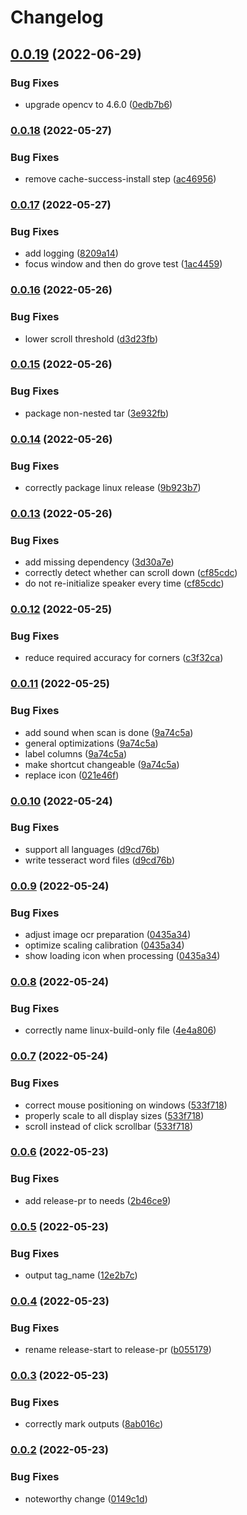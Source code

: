 # Changelog

## [0.0.19](https://github.com/Vilsol/oshabi/compare/v0.0.18...v0.0.19) (2022-06-29)


### Bug Fixes

* upgrade opencv to 4.6.0 ([0edb7b6](https://github.com/Vilsol/oshabi/commit/0edb7b61b1004a97e296b200e62cc3647961db06))

### [0.0.18](https://github.com/Vilsol/oshabi/compare/v0.0.17...v0.0.18) (2022-05-27)


### Bug Fixes

* remove cache-success-install step ([ac46956](https://github.com/Vilsol/oshabi/commit/ac469564b787031a9c2992f882fbd79d49f0d61d))

### [0.0.17](https://github.com/Vilsol/oshabi/compare/v0.0.16...v0.0.17) (2022-05-27)


### Bug Fixes

* add logging ([8209a14](https://github.com/Vilsol/oshabi/commit/8209a14adb152e44f1dcd99c88b25c7b66a56ffb))
* focus window and then do grove test ([1ac4459](https://github.com/Vilsol/oshabi/commit/1ac4459aa86c283ed6b26b32ad96364931ec5419))

### [0.0.16](https://github.com/Vilsol/oshabi/compare/v0.0.15...v0.0.16) (2022-05-26)


### Bug Fixes

* lower scroll threshold ([d3d23fb](https://github.com/Vilsol/oshabi/commit/d3d23fbdb9d7fb352db4a7570090554faf9278e3))

### [0.0.15](https://github.com/Vilsol/oshabi/compare/v0.0.14...v0.0.15) (2022-05-26)


### Bug Fixes

* package non-nested tar ([3e932fb](https://github.com/Vilsol/oshabi/commit/3e932fb36b28c2b18f8d69cc26a4217610b25bcd))

### [0.0.14](https://github.com/Vilsol/oshabi/compare/v0.0.13...v0.0.14) (2022-05-26)


### Bug Fixes

* correctly package linux release ([9b923b7](https://github.com/Vilsol/oshabi/commit/9b923b76d624d41f05880ae1bc7ed861e0730265))

### [0.0.13](https://github.com/Vilsol/oshabi/compare/v0.0.12...v0.0.13) (2022-05-26)


### Bug Fixes

* add missing dependency ([3d30a7e](https://github.com/Vilsol/oshabi/commit/3d30a7e66cafc81a629c76a6c6af36f016521d2b))
* correctly detect whether can scroll down ([cf85cdc](https://github.com/Vilsol/oshabi/commit/cf85cdc0701f1bd7f80e1f5c0eefa70adb2fbb60))
* do not re-initialize speaker every time ([cf85cdc](https://github.com/Vilsol/oshabi/commit/cf85cdc0701f1bd7f80e1f5c0eefa70adb2fbb60))

### [0.0.12](https://github.com/Vilsol/oshabi/compare/v0.0.11...v0.0.12) (2022-05-25)


### Bug Fixes

* reduce required accuracy for corners ([c3f32ca](https://github.com/Vilsol/oshabi/commit/c3f32cab742663cf997758623ab25c6c04970c34))

### [0.0.11](https://github.com/Vilsol/oshabi/compare/v0.0.10...v0.0.11) (2022-05-25)


### Bug Fixes

* add sound when scan is done ([9a74c5a](https://github.com/Vilsol/oshabi/commit/9a74c5a4f62cbf04450bfcafee88791df9d56b15))
* general optimizations ([9a74c5a](https://github.com/Vilsol/oshabi/commit/9a74c5a4f62cbf04450bfcafee88791df9d56b15))
* label columns ([9a74c5a](https://github.com/Vilsol/oshabi/commit/9a74c5a4f62cbf04450bfcafee88791df9d56b15))
* make shortcut changeable ([9a74c5a](https://github.com/Vilsol/oshabi/commit/9a74c5a4f62cbf04450bfcafee88791df9d56b15))
* replace icon ([021e46f](https://github.com/Vilsol/oshabi/commit/021e46fe577575e99a662bc0f91ce969464c7904))

### [0.0.10](https://github.com/Vilsol/oshabi/compare/v0.0.9...v0.0.10) (2022-05-24)


### Bug Fixes

* support all languages ([d9cd76b](https://github.com/Vilsol/oshabi/commit/d9cd76b5179b641139aeb4f8d1aac29d2b2fa8e5))
* write tesseract word files ([d9cd76b](https://github.com/Vilsol/oshabi/commit/d9cd76b5179b641139aeb4f8d1aac29d2b2fa8e5))

### [0.0.9](https://github.com/Vilsol/oshabi/compare/v0.0.8...v0.0.9) (2022-05-24)


### Bug Fixes

* adjust image ocr preparation ([0435a34](https://github.com/Vilsol/oshabi/commit/0435a3424b8f77e1dde529e9f7961615a6b5ae11))
* optimize scaling calibration ([0435a34](https://github.com/Vilsol/oshabi/commit/0435a3424b8f77e1dde529e9f7961615a6b5ae11))
* show loading icon when processing ([0435a34](https://github.com/Vilsol/oshabi/commit/0435a3424b8f77e1dde529e9f7961615a6b5ae11))

### [0.0.8](https://github.com/Vilsol/oshabi/compare/v0.0.7...v0.0.8) (2022-05-24)


### Bug Fixes

* correctly name linux-build-only file ([4e4a806](https://github.com/Vilsol/oshabi/commit/4e4a806e5fe245380519ae705198215dc01296bb))

### [0.0.7](https://github.com/Vilsol/oshabi/compare/v0.0.6...v0.0.7) (2022-05-24)


### Bug Fixes

* correct mouse positioning on windows ([533f718](https://github.com/Vilsol/oshabi/commit/533f718d1b5440b6a548d97be03b493fe839d370))
* properly scale to all display sizes ([533f718](https://github.com/Vilsol/oshabi/commit/533f718d1b5440b6a548d97be03b493fe839d370))
* scroll instead of click scrollbar ([533f718](https://github.com/Vilsol/oshabi/commit/533f718d1b5440b6a548d97be03b493fe839d370))

### [0.0.6](https://github.com/Vilsol/oshabi/compare/v0.0.5...v0.0.6) (2022-05-23)


### Bug Fixes

* add release-pr to needs ([2b46ce9](https://github.com/Vilsol/oshabi/commit/2b46ce90872c22bf1b0b2492ff7cedfccc944347))

### [0.0.5](https://github.com/Vilsol/oshabi/compare/v0.0.4...v0.0.5) (2022-05-23)


### Bug Fixes

* output tag_name ([12e2b7c](https://github.com/Vilsol/oshabi/commit/12e2b7cf8f92a2a9c035d2cd043b6205c1414fd2))

### [0.0.4](https://github.com/Vilsol/oshabi/compare/v0.0.3...v0.0.4) (2022-05-23)


### Bug Fixes

* rename release-start to release-pr ([b055179](https://github.com/Vilsol/oshabi/commit/b055179f4ade51ec7189305232a322f4c7644b54))

### [0.0.3](https://github.com/Vilsol/oshabi/compare/v0.0.2...v0.0.3) (2022-05-23)


### Bug Fixes

* correctly mark outputs ([8ab016c](https://github.com/Vilsol/oshabi/commit/8ab016c40e286c78a1e657cec08041d9ba62675b))

### [0.0.2](https://github.com/Vilsol/oshabi/compare/v0.0.1...v0.0.2) (2022-05-23)


### Bug Fixes

* noteworthy change ([0149c1d](https://github.com/Vilsol/oshabi/commit/0149c1dc8c8e3a669fa2c57de513b8b2ba4af19c))
